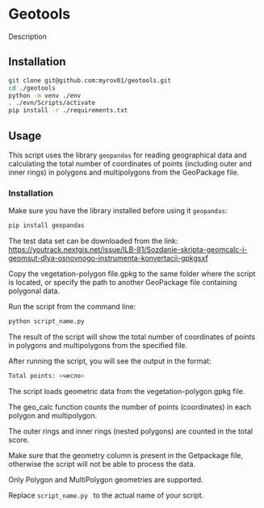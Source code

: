 # Geotools

Description

## Installation

```bash
git clone git@github.com:myrov01/geotools.git
cd ./geotools
python -m venv ./env
. ./evn/Scripts/activate
pip install -r ./requirements.txt
```

## Usage

This script uses the library `geopandas` for reading geographical data and calculating the total number of coordinates of points (including outer and inner rings) in polygons and multipolygons from the GeoPackage file.

### Installation

Make sure you have the library installed before using it `geopandas`:
```bash
pip install geopandas
```
The test data set can be downloaded from the link: https://youtrack.nextgis.net/issue/ILB-81/Sozdanie-skripta-geomcalc-i-geomsut-dlya-osnovnogo-instrumenta-konvertacii-gpkgsxf

Copy the vegetation-polygon file.gpkg to the same folder where the script is located, or specify the path to another GeoPackage file containing polygonal data.

Run the script from the command line:
```bash
python script_name.py
```
The result of the script will show the total number of coordinates of points in polygons and multipolygons from the specified file.

After running the script, you will see the output in the format:
```bash
Total points: <число>
```
The script loads geometric data from the vegetation-polygon.gpkg file.

The geo_calc function counts the number of points (coordinates) in each polygon and multipolygon.

The outer rings and inner rings (nested polygons) are counted in the total score.

Make sure that the geometry column is present in the Getpackage file, otherwise the script will not be able to process the data.

Only Polygon and MultiPolygon geometries are supported.

Replace `script_name.py ` to the actual name of your script.
